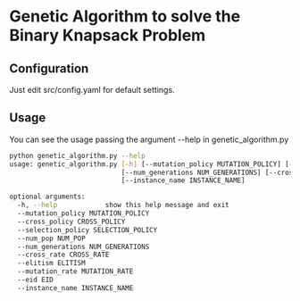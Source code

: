 # Genetic Algorithm to solve the Binary Knapsack Problem

## Configuration

Just edit src/config.yaml for default settings.

## Usage

You can see the usage passing the argument --help in genetic_algorithm.py
```sh
python genetic_algorithm.py --help
usage: genetic_algorithm.py [-h] [--mutation_policy MUTATION_POLICY] [--cross_policy CROSS_POLICY] [--selection_policy SELECTION_POLICY] [--num_pop NUM_POP]
                            [--num_generations NUM_GENERATIONS] [--cross_rate CROSS_RATE] [--elitism ELITISM] [--mutation_rate MUTATION_RATE] [--eid EID]
                            [--instance_name INSTANCE_NAME]

optional arguments:
  -h, --help            show this help message and exit
  --mutation_policy MUTATION_POLICY
  --cross_policy CROSS_POLICY
  --selection_policy SELECTION_POLICY
  --num_pop NUM_POP
  --num_generations NUM_GENERATIONS
  --cross_rate CROSS_RATE
  --elitism ELITISM
  --mutation_rate MUTATION_RATE
  --eid EID
  --instance_name INSTANCE_NAME
```
